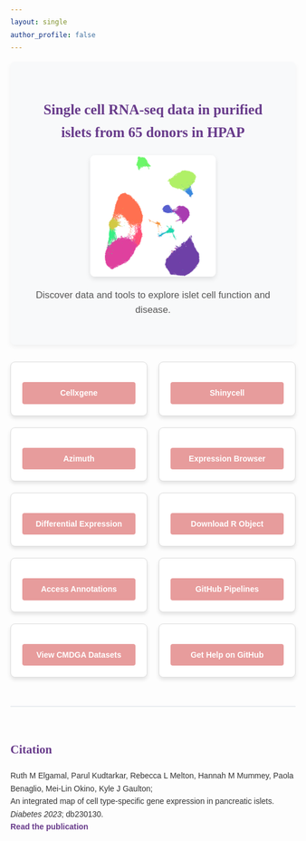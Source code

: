 ```yaml
---
layout: single
author_profile: false
---
```

<!-- Include Font Awesome for icons -->
<link href="https://cdnjs.cloudflare.com/ajax/libs/font-awesome/6.0.0-beta3/css/all.min.css" rel="stylesheet">

<style>
  body {
    font-family: 'Arial', sans-serif;
    line-height: 1.6;
    color: #333;
  }
  h1, h2, h3 {
    font-family: 'Georgia', serif;
    color: #683b8b; /* Purple from Gaulton Lab logo */
  }
  a {
    color: #683b8b; /* Purple from Gaulton Lab logo */
    text-decoration: none;
    font-weight: bold;
  }
  a:hover {
    color: #e79c9c; /* Salmon pink from Gaulton Lab logo */
    text-decoration: underline;
  }
  .hero-banner {
    background-color: #f8f9fa;
    text-align: center;
    margin-bottom: 30px;
    padding: 30px;
    border-radius: 8px;
    box-shadow: 0 4px 8px rgba(0, 0, 0, 0.05);
  }
  .hero-banner h3 {
    font-size: 1.8em;
    margin-bottom: 20px;
    color: #683b8b; /* Purple from Gaulton Lab logo */
  }
  .hero-banner p {
    font-size: 1.2em;
    color: #555;
  }
  .hero-banner img {
    width: 50%;
    margin: 20px auto;
    display: block;
    border-radius: 8px;
    box-shadow: 0 4px 8px rgba(0, 0, 0, 0.1);
  }  
  .card-container {
    display: flex;
    flex-wrap: wrap;
    gap: 20px;
    justify-content: center;
    margin-top: 30px;
  }
  .card {
    border: 1px solid #ddd;
    padding: 20px;
    border-radius: 8px;
    width: 30%;
    min-width: 200px;
    box-shadow: 0 4px 6px rgba(0, 0, 0, 0.1);
    text-align: center;
    background-color: #fff;
    transition: transform 0.3s ease, box-shadow 0.3s ease;
  }
  .card:hover {
    transform: translateY(-5px);
    box-shadow: 0 8px 15px rgba(0, 0, 0, 0.1);
  }
  .card h3 {
    margin: 10px 0;
    font-size: 1.2em;
  }
  .card i {
    font-size: 2.5em;
    margin-bottom: 15px;
    color: #e79c9c; /* Salmon pink from Gaulton Lab logo */
    transition: color 0.3s ease;
  }
  .card:hover i {
    color: #683b8b; /* Purple from Gaulton Lab logo on hover */
  }
  .card a {
    display: block;
    margin-top: 15px;
    padding: 8px 15px;
    background-color: #e79c9c; /* Salmon pink from Gaulton Lab logo */
    color: white;
    border-radius: 4px;
    transition: background-color 0.3s ease;
  }
  .card a:hover {
    background-color: #d37f7f; /* Darker shade of salmon pink */
    color: white;
    text-decoration: none;
  }
  .citation {
    margin-top: 50px;
    padding-top: 30px;
    border-top: 2px solid #e9ecef;
  }
  .citation h2 {
    color: #683b8b; /* Purple from Gaulton Lab logo */
  }
  
  /* Responsive adjustments */
  @media (max-width: 768px) {
    .card {
      width: 45%;
    }
    .hero-banner img {
      width: 80%;
    }
  }
  @media (max-width: 576px) {
    .card {
      width: 100%;
    }
    .hero-banner img {
      width: 100%;
    }
  }
</style>

<div class="hero-banner">
  <h3>Single cell RNA-seq data in purified islets from 65 donors in HPAP</h3>
  <img src="/assets/images/215863832-3fd876fb-a828-4ca5-a058-3417d7386b23.png" alt="Islet Genomics">
  <p>Discover data and tools to explore islet cell function and disease.</p>
</div>

<div class="card-container">
  <!-- Cellxgene -->
  <div class="card">
    <i class="fas fa-dna"></i>
    <a href="http://tools.cmdga.org:5005/view/hpap_rna_cellxgene.h5ad" target="_blank">Cellxgene</a>
  </div>

  <!-- Shinycell -->
  <div class="card">
    <i class="fas fa-chart-bar"></i>
    <a href="http://tools.cmdga.org:3838/islet-rna-hpap-browser/" target="_blank">Shinycell</a>
  </div>

  <!-- Azimuth -->
  <div class="card">
    <i class="fas fa-map-marked-alt"></i>
    <a href="http://tools.cmdga.org:6388" target="_blank">Azimuth</a>
  </div>

  <!-- Expression Browser -->
  <div class="card">
    <i class="fas fa-search"></i>
    <a href="http://tools.cmdga.org:3838/isletHPAP-expression/" target="_blank">Expression Browser</a>
  </div>

  <!-- Differential Expression Browser -->
  <div class="card">
    <i class="fas fa-exchange-alt"></i>
    <a href="http://tools.cmdga.org:3838/isletHPAP-deseq/" target="_blank">Differential Expression</a>
  </div>

  <!-- Processed Files -->
  <div class="card">
    <i class="fas fa-file-alt"></i>
    <a href="https://islet-hpap.s3.us-west-2.amazonaws.com/hpap_islet_scRNAseq.rds" target="_blank">Download R Object</a>
  </div>

  <!-- Cell Type Annotations -->
  <div class="card">
    <i class="fas fa-table"></i>
    <a href="https://www.dropbox.com/sh/k4uz72wxkxas1s9/AAA4tdLZXckXHh7b_LSnmLoGa?dl=0" target="_blank">Access Annotations</a>
  </div>

  <!-- Analysis Pipelines -->
  <div class="card">
    <i class="fas fa-code"></i>
    <a href="https://github.com/Gaulton-Lab/HPAP-scRNA-seq" target="_blank">GitHub Pipelines</a>
  </div>

  <!-- CMDGA Data -->
  <div class="card">
    <i class="fas fa-database"></i>
    <a href="https://cmdga.org/publications/22fa8a27-8272-40fe-9aed-26bf14c40038/" target="_blank">View CMDGA Datasets</a>
  </div>

  <!-- Getting Help -->
  <div class="card">
    <i class="fas fa-question-circle"></i>
    <a href="https://github.com/Gaulton-Lab/HPAP-scRNA-seq/issues" target="_blank">Get Help on GitHub</a>
  </div>
</div>

<div class="citation">
  <h2>Citation</h2>
  <p>
    Ruth M Elgamal, Parul Kudtarkar, Rebecca L Melton, Hannah M Mummey, Paola Benaglio, Mei-Lin Okino, Kyle J Gaulton;<br>  
    An integrated map of cell type-specific gene expression in pancreatic islets. <em>Diabetes 2023</em>; db230130.<br>  
    <a href="https://doi.org/10.2337/db23-0130" target="_blank"><strong>Read the publication</strong></a>
  </p>
</div>